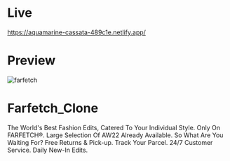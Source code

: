 # Live
https://aquamarine-cassata-489c1e.netlify.app/

# Preview 
![farfetch](https://github.com/masoom2313189/Farfetch_Clone/assets/105916377/f865b8a3-c70a-4eb3-8d10-5cacc50306bd)

# Farfetch_Clone
The World's Best Fashion Edits, Catered To Your Individual Style. Only On FARFETCH®. Large Selection Of AW22 Already Available. So What Are You Waiting For? Free Returns &amp; Pick-up. Track Your Parcel. 24/7 Customer Service. Daily New-In Edits.
